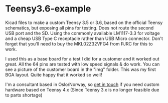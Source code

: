 # Teensy3.6-example
Kicad files to make a custom Teensy 3.5 or 3.6, based on the official Teensy schematics, but exposing all pins for testing. Does not route the second USB port and the SD. Using the commonly available LM1117-3.3 for voltage and a cheap USB Type C receptacle rather than USB Micro connector. Don't forget that you'll need to buy the MKL02Z32VFG4 from PJRC for this to work.

I used this as a base board for a test I did for a customer and it worked out great. All the 64 pins are tested with low speed signals & do work. You can see a picture of the customer board in the "img" folder. This was my first BGA layout. Quite happy that it worked so well!

I'm a consultant based in Oslo/Norway, so [get in touch](https://maketronics.no/about/) if you need custom hardware based on Teensy 4.x (Since Teensy 3.x is no longer feasible due to parts shortage)
